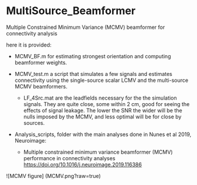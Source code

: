 # MultiSource_Beamformer
Multiple Constrained Minimum Variance (MCMV) beamformer for connectivity analysis


here it is provided:

- MCMV_BF.m for estimating strongest orientation and computing beamformer weights.

- MCMV_test.m a script that simulates a few signals and estimates connectivity using the single-source scalar LCMV and the multi-source MCMV beamformers. 
    - LF_4Src.mat are the leadfields necessary for the the simulation signals. They are quite close, some within 2 cm, good for seeing the effects of signal leakage. The lower the SNR the wider will be the nulls imposed by the MCMV, and less optimal will be for close by sources.  
    
- Analysis_scripts, folder with the main analyses done in Nunes et al 2019, Neuroimage:
    - Multiple constrained minimum variance beamformer (MCMV) performance in connectivity analyses
      https://doi.org/10.1016/j.neuroimage.2019.116386

![MCMV figure] (MCMV.png?raw=true)
